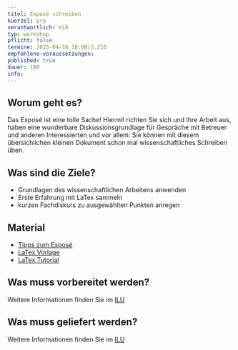 ```yaml
---
titel: Exposé schreiben
kuerzel: pre
verantwortlich: mib
typ: workshop
pflicht: false
termine: 2025-04-16 10:00|3.216
empfohlene-voraussetzungen: 
published: true
dauer: 180
info:
---
```

## Worum geht es?

Das Exposé ist eine tolle Sache! Hiermit richten Sie sich und Ihre Arbeit aus, haben eine wunderbare Diskussionsgrundlage für Gespräche mit Betreuer und anderen Interessierten und vor allem: Sie können mit diesem übersichlichen kleinen Dokument schon mal wissenschaftliches Schreiben üben.

## Was sind die Ziele?

- Grundlagen des wissenschaftlichen Arbeitens anwenden
- Erste Erfahrung mit LaTex sammeln
- kurzen Fachdiskurs zu ausgewählten Punkten anregen

<!-- ## Wie läuft die Veranstaltung ab?

Die heutige Veranstaltung wird vor Ort in Gummersbach im Raum 3.216 und später in 3.217/3.218 stattfinden. -->

## Material

* [Tipps zum Exposé](/mi-bachelor-praxisprojektseminar/tipps-zum-expose/)
* [LaTex Vorlage](https://ilu.th-koeln.de/ilias.php?ref_id=301166&cmd=showSummary&cmdClass=ilinfoscreengui&cmdNode=xp:o4:f5&baseClass=ilRepositoryGUI)
* [LaTex Tutorial](https://www.latex-tutorial.com)

## Was muss vorbereitet werden?

Weitere Informationen finden Sie im [ILU](https://ilu.th-koeln.de/ilias.php?baseClass=ilrepositorygui&ref_id=560305)

## Was muss geliefert werden?

Weitere Informationen finden Sie im [ILU](https://ilu.th-koeln.de/ilias.php?baseClass=ilrepositorygui&ref_id=560305)
